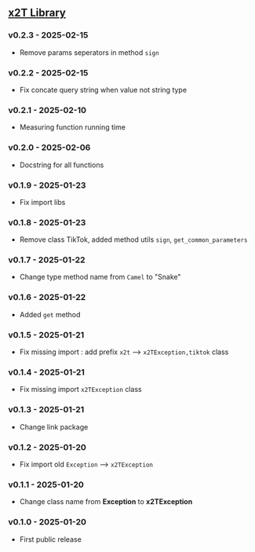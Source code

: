 ## <a name="v0.2.3" href="https://pypi.org/project/x2ttech/0.2.1/">x2T Library</a>

### v0.2.3 - 2025-02-15

- Remove params seperators in method `sign`

### v0.2.2 - 2025-02-15

- Fix concate query string when value not string type

### v0.2.1 - 2025-02-10

- Measuring function running time

### v0.2.0 - 2025-02-06

- Docstring for all functions

### v0.1.9 - 2025-01-23

- Fix import libs

### v0.1.8 - 2025-01-23

- Remove class TikTok, added method utils `sign`, `get_common_parameters`

### v0.1.7 - 2025-01-22

- Change type method name from `Camel` to "Snake"

### v0.1.6 - 2025-01-22

- Added `get` method

### v0.1.5 - 2025-01-21

- Fix missing import : add prefix `x2t` --> `x2TException,tiktok` class

### v0.1.4 - 2025-01-21

- Fix missing import `x2TException` class

### v0.1.3 - 2025-01-21

- Change link package

### v0.1.2 - 2025-01-20

- Fix import old `Exception` --> `x2TException`

### v0.1.1 - 2025-01-20

- Change class name from **Exception** to **x2TException**

### v0.1.0 - 2025-01-20

- First public release
